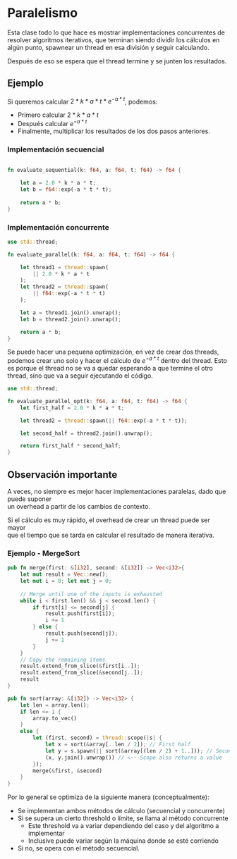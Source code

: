 # Paralelismo
Esta clase todo lo que hace es mostrar implementaciones concurrentes de resolver algoritmos iterativos, que terminan siendo dividir los cálculos en algún punto, spawnear un thread en esa división y seguir calculando.

Después de eso se espera que el thread termine y se junten los resultados.
## Ejemplo
Si queremos calcular $2*k*a*t*e^{-a * t}$, podemos:
- Primero calcular $2*k*a*t$
- Después calcular $e^{-a * t}$
- Finalmente, multiplicar los resultados de los dos pasos anteriores.

### Implementación secuencial
```rust

fn evaluate_sequential(k: f64, a: f64, t: f64) -> f64 {

    let a = 2.0 * k * a * t;
    let b = f64::exp(-a * t * t);
    
    return a * b;
}
```

### Implementación concurrente
```rust
use std::thread;

fn evaluate_parallel(k: f64, a: f64, t: f64) -> f64 {

    let thread1 = thread::spawn(
        || 2.0 * k * a * t
    );
    let thread2 = thread::spawn(
        || f64::exp(-a * t * t)
    );

    let a = thread1.join().unwrap();
    let b = thread2.join().unwrap();

    return a * b;
}
```

Se puede hacer una pequena optimización, en vez de crear dos threads, podemos crear uno solo y hacer el cálculo de $e^{-a * t}$ dentro del thread. Esto es porque el thread no se va a quedar esperando a que termine el otro thread, sino que va a seguir ejecutando el código.

```rust
use std::thread;

fn evaluate_parallel_opt(k: f64, a: f64, t: f64) -> f64 {
    let first_half = 2.0 * k * a * t;

    let thread2 = thread::spawn(|| f64::exp(-a * t * t));

    let second_half = thread2.join().unwrap();

    return first_half * second_half;
}
```

## Observación importante
A veces, no siempre es mejor hacer implementaciones paralelas, dado que puede suponer \
un overhead a partir de los cambios de contexto.

Si el cálculo es muy rápido, el overhead de crear un thread puede ser mayor \
que el tiempo que se tarda en calcular el resultado de manera iterativa.

### Ejemplo - MergeSort
```rust
pub fn merge(first: &[i32], second: &[i32]) -> Vec<i32>{
    let mut result = Vec::new();
    let mut i = 0; let mut j = 0;
    
    // Merge until one of the inputs is exhausted
    while i < first.len() && j < second.len() {
        if first[i] <= second[j] {
            result.push(first[i]);
            i += 1
        } else {
            result.push(second[j]);
            j += 1
        }
    }
    // Copy the remaining items
    result.extend_from_slice(&first[i..]);
    result.extend_from_slice(&second[j..]);
    result
}

pub fn sort(array: &[i32]) -> Vec<i32> {
    let len = array.len();
    if len <= 1 {
        array.to_vec()
    }
    else {
        let (first, second) = thread::scope(|s| {
            let x = sort(&array[..len / 2]); // First half
            let y = s.spawn(|| sort(&array[(len / 2) + 1..])); // Second half
            (x, y.join().unwrap()) // <-- Scope also returns a value
        });
        merge(&first, &second)
    }
}
```

Por lo general se optimiza de la siguiente manera (conceptualmente):
- Se implementan ambos métodos de cálculo (secuencial y concurrente)
- Si se supera un cierto threshold o límite, se llama al método concurrente
  - Este threshold va a variar dependiendo del caso y del algoritmo a implementar
  - Inclusive puede variar según la máquina donde se esté corriendo
- Si no, se opera con el método secuencial.

